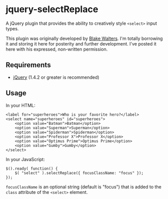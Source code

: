 # jquery-selectReplace
A jQuery plugin that provides the ability to creatively style `<select>` input types.

This plugin was originally developed by [Blake Walters](http://github.com/markupboy). I'm totally borrowing it and storing it here for posterity and further development. I've posted it here with his expressed, non-written permission.


## Requirements
* [jQuery](http://jquery.com/) (1.4.2 or greater is recommended)


## Usage
In your HTML:

	<label for="superheroes">Who is your favorite hero?</label>
	<select name="superheroes" id="superheroes">
		<option value="Batman">Batman</option>
		<option value="Superman">Superman</option>
		<option value="Spiderman">Spiderman</option>
		<option value="Professor X">Professor X</option>
		<option value="Optimus Prime">Optimus Prime</option>
		<option value="Gumby">Gumby</option>
	</select>

In your JavaScript:

	$().ready( function() {
		$( "select" ).selectReplace({ focusClassName: "focus" });
	});

`focusClassName` is an optional string (default is "focus") that is added to the `class` attribute of the `<select>` element.
